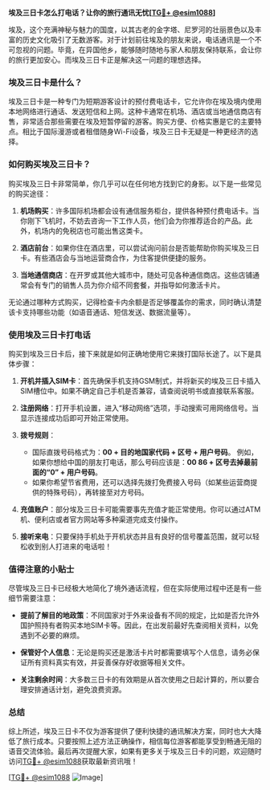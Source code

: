 **埃及三日卡怎么打电话？让你的旅行通讯无忧[[TG💪+ @esim1088](https://t.me/s/esim1088)]**

埃及，这个充满神秘与魅力的国度，以其古老的金字塔、尼罗河的壮丽景色以及丰富的历史文化吸引了无数游客。对于计划前往埃及的朋友来说，电话通讯是一个不可忽视的问题。毕竟，在异国他乡，能够随时随地与家人和朋友保持联系，会让你的旅行更加安心。而埃及三日卡正是解决这一问题的理想选择。

### 埃及三日卡是什么？

埃及三日卡是一种专门为短期游客设计的预付费电话卡，它允许你在埃及境内使用本地网络进行通话、发送短信和上网。这种卡通常在机场、酒店或当地通信商店有售，非常适合那些需要在埃及短暂停留的游客。购买方便、价格实惠是它的主要特点。相比于国际漫游或者租借随身Wi-Fi设备，埃及三日卡无疑是一种更经济的选择。

### 如何购买埃及三日卡？

购买埃及三日卡非常简单，你几乎可以在任何地方找到它的身影。以下是一些常见的购买途径：

1. **机场购买**：许多国际机场都会设有通信服务柜台，提供各种预付费电话卡。当你刚下飞机时，不妨去咨询一下工作人员，他们会为你推荐适合的产品。此外，机场内的免税店也可能出售这类卡。

2. **酒店前台**：如果你住在酒店里，可以尝试询问前台是否能帮助你购买埃及三日卡。有些酒店会与当地运营商合作，为住客提供便捷的服务。

3. **当地通信商店**：在开罗或其他大城市中，随处可见各种通信商店。这些店铺通常会有专门的销售人员为你介绍不同套餐，并指导如何激活卡片。

无论通过哪种方式购买，记得检查卡内余额是否足够覆盖你的需求，同时确认清楚该卡支持哪些功能（如语音通话、短信发送、数据流量等）。

### 使用埃及三日卡打电话

购买到埃及三日卡后，接下来就是如何正确地使用它来拨打国际长途了。以下是具体步骤：

1. **开机并插入SIM卡**：首先确保手机支持GSM制式，并将新买的埃及三日卡插入SIM槽位中。如果不确定自己手机是否兼容，请查阅说明书或直接联系客服。

2. **注册网络**：打开手机设置，进入“移动网络”选项，手动搜索可用网络信号。当显示连接成功后即可开始正常使用。

3. **拨号规则**：
   - 国际直拨号码格式为：**00 + 目的地国家代码 + 区号 + 用户号码**。
     例如，如果你想给中国的朋友打电话，那么号码应该是：**00 86 + 区号去掉最前面的“0” + 用户号码**。
   - 如果你希望节省费用，还可以选择先拨打免费接入号码（如某些运营商提供的特殊号码），再转接至对方号码。

4. **充值账户**：部分埃及三日卡可能需要事先充值才能正常使用。你可以通过ATM机、便利店或者官方网站等多种渠道完成支付操作。

5. **接听来电**：只要保持手机处于开机状态并且有良好的信号覆盖范围，就可以轻松收到别人打进来的电话啦！

### 值得注意的小贴士

尽管埃及三日卡已经极大地简化了境外通话流程，但在实际使用过程中还是有一些细节需要注意：

- **提前了解目的地政策**：不同国家对于外来设备有不同的规定，比如是否允许外国护照持有者购买本地SIM卡等。因此，在出发前最好先查阅相关资料，以免遇到不必要的麻烦。
  
- **保管好个人信息**：无论是购买还是激活卡片时都需要填写个人信息，请务必保证所有资料真实有效，并妥善保存好收据等相关文件。

- **关注剩余时间**：大多数三日卡的有效期是从首次使用之日起计算的，所以要合理安排通话计划，避免浪费资源。

### 总结

综上所述，埃及三日卡不仅为游客提供了便利快捷的通讯解决方案，同时也大大降低了旅行成本。只要按照上述方法正确操作，相信每位游客都能享受到畅通无阻的语音交流体验。最后再次提醒大家，如果有更多关于埃及三日卡的问题，欢迎随时访问[TG💪+ @esim1088](https://t.me/s/esim1088)获取最新资讯哦！

[[TG💪+ @esim1088](https://t.me/s/esim1088) ![Image](https://i.postimg.cc/4NQfJmqS/Snipaste-2025-05-13-00-14-12.png)]